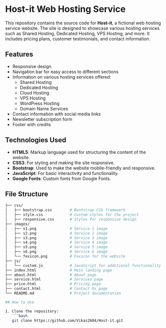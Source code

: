 # Host-it Web Hosting Service

This repository contains the source code for **Host-it**, a fictional web hosting service website. The site is designed to showcase various hosting services such as Shared Hosting, Dedicated Hosting, VPS Hosting, and more. It includes pricing plans, customer testimonials, and contact information.
## Features

- Responsive design
- Navigation bar for easy access to different sections
- Information on various hosting services offered:
  - Shared Hosting
  - Dedicated Hosting
  - Cloud Hosting
  - VPS Hosting
  - WordPress Hosting
  - Domain Name Services
- Contact information with social media links
- Newsletter subscription form
- Footer with credits

## Technologies Used

- **HTML5**: Markup language used for structuring the content of the website.
- **CSS3**: For styling and making the site responsive.
- **Bootstrap**: Used to make the website mobile-friendly and responsive.
- **JavaScript**: For basic interactivity and functionality.
- **Google Fonts**: Custom fonts from Google Fonts.

## File Structure

```bash
├── css/
│   ├── bootstrap.css        # Bootstrap CSS framework
│   ├── style.css            # Custom styles for the project
│   ├── responsive.css       # Styles for responsive design
├── images/
│   ├── s1.png               # Service 1 image
│   ├── s2.png               # Service 2 image
│   ├── s3.png               # Service 3 image
│   ├── s4.png               # Service 4 image
│   ├── s5.png               # Service 5 image
│   ├── s6.png               # Service 6 image
│   └── fevicon.png          # Favicon for the website
├── js/
│   └── custom.js            # JavaScript for additional functionality
├── index.html               # Main landing page
├── about.html               # About page
├── service.html             # Services page
├── price.html               # Pricing page
├── contact.html             # Contact Us page
└── README.md                # Project documentation

## How to Use

1. Clone the repository:
   ```bash
   git clone https://github.com/Vikas2604/Host-it.git
